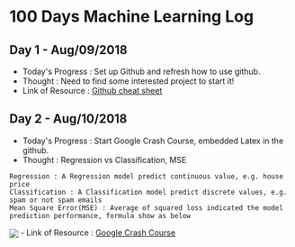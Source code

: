 # 100 Days Machine Learning Log

## Day 1 - Aug/09/2018
- Today's Progress : Set up Github and refresh how to use github.
- Thought : Need to find some interested project to start it!
- Link of Resource : <a href="https://education.github.com/git-cheat-sheet-education.pdf">Github cheat sheet</a>

## Day 2 - Aug/10/2018
- Today's Progress : Start Google Crash Course, embedded Latex in the github.
- Thought : Regression vs Classification, MSE
```
Regression : A Regression model predict continuous value, e.g. house price
Classification : A Classification model predict discrete values, e.g. spam or not spam emails
Mean Square Error(MSE) : Average of squared loss indicated the model prediction performance, formula show as below
```
<img align="center" src="https://latex.codecogs.com/svg.latex?\frac{1}{N}%20\sum_{(x,y)\in%20D}%20(y%20-%20prediction(x))^2%20x=\frac{-b\pm\sqrt{b^2-4ac}}{2a}" />
- Link of Resource : <a href="https://developers.google.com/machine-learning/crash-course/">Google Crash Course</a>

